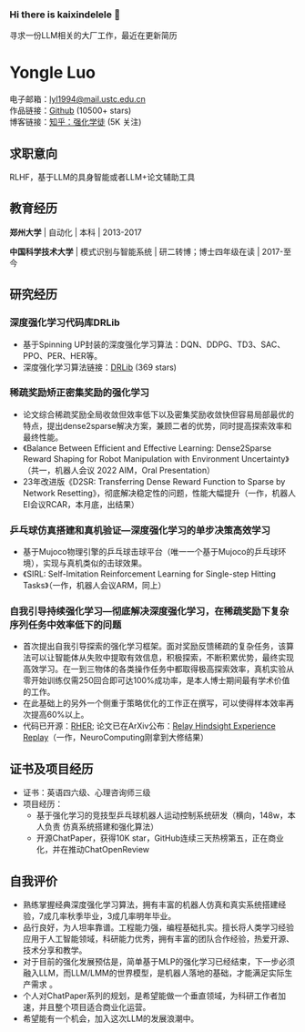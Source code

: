 ### Hi there is kaixindelele 👋
寻求一份LLM相关的大厂工作，最近在更新简历



<!--
**kaixindelele/kaixindelele** is a ✨ _special_ ✨ repository because its `README.md` (this file) appears on your GitHub profile.

Here are some ideas to get you started:

- 🔭 I’m currently working on ...
- 🌱 I’m currently learning ...
- 👯 I’m looking to collaborate on ...
- 🤔 I’m looking for help with ...
- 💬 Ask me about ...
- 📫 How to reach me: ...
- 😄 Pronouns: ...
- ⚡ Fun fact: ...
-->





# Yongle Luo
电子邮箱：lyl1994@mail.ustc.edu.cn  
作品链接：[Github](https://github.com/DRLib) (10500+ stars)  
博客链接：[知乎：强化学徒](https://www.zhihu.com/people/heda-he-28) (5K 关注)  

## 求职意向

RLHF，基于LLM的具身智能或者LLM+论文辅助工具

## 教育经历

**郑州大学** | 自动化 | 本科 | 2013-2017  

**中国科学技术大学** | 模式识别与智能系统 | 研二转博；博士四年级在读 | 2017-至今  

## 研究经历

### 深度强化学习代码库DRLib
- 基于Spinning UP封装的深度强化学习算法：DQN、DDPG、TD3、SAC、PPO、PER、HER等。
- 深度强化学习算法链接：[DRLib](https://github.com/DRLib) (369 stars)

### 稀疏奖励矫正密集奖励的强化学习
- 论文综合稀疏奖励全局收敛但效率低下以及密集奖励收敛快但容易局部最优的特点，提出dense2sparse解决方案，兼顾二者的优势，同时提高探索效率和最终性能。
- 《Balance Between Efficient and Effective Learning: Dense2Sparse Reward Shaping for Robot Manipulation with Environment Uncertainty》（共一，机器人会议 2022 AIM，Oral Presentation）
- 23年改进版《D2SR: Transferring Dense Reward Function to Sparse by Network Resetting》，彻底解决稳定性的问题，性能大幅提升（一作，机器人EI会议RCAR，本月底，出结果）

### 乒乓球仿真搭建和真机验证—深度强化学习的单步决策高效学习
- 基于Mujoco物理引擎的乒乓球击球平台（唯一一个基于Mujoco的乒乓球环境），实现与真机类似的击球效果。
- 《SIRL: Self-Imitation Reinforcement Learning for Single-step Hitting Tasks》（一作，机器人会议ARM，同上）

### 自我引导持续强化学习—彻底解决深度强化学习，在稀疏奖励下复杂序列任务中效率低下的问题
- 首次提出自我引导探索的强化学习框架。面对奖励反馈稀疏的复杂任务，该算法可以让智能体从失败中提取有效信息，积极探索，不断积累优势，最终实现高效学习。在一到三物体的各类操作任务中都取得极高探索效率，真机实验从零开始训练仅需250回合即可达100%成功率，是本人博士期间最有学术价值的工作。
- 在此基础上的另外一个侧重于策略优化的工作正在撰写，可以使得样本效率再次提高60%以上。
- 代码已开源：[RHER](https://github.com/RHER); 论文已在ArXiv公布：[Relay Hindsight Experience Replay](https://arxiv.org/abs/xxxx.xxxx)（一作，NeuroComputing刚拿到大修结果）

## 证书及项目经历
- 证书：英语四六级、心理咨询师三级
- 项目经历：
  - 基于强化学习的竞技型乒乓球机器人运动控制系统研发（横向，148w，本人负责 仿真系统搭建和强化算法）
  - 开源ChatPaper，获得10K star，GitHub连续三天热榜第五，正在商业化，并在推动ChatOpenReview

## 自我评价
- 熟练掌握经典深度强化学习算法，拥有丰富的机器人仿真和真实系统搭建经验，7成几率秋季毕业，3成几率明年毕业。
- 品行良好，为人坦率靠谱。工程能力强，编程基础扎实。擅长将人类学习经验应用于人工智能领域，科研能力优秀，拥有丰富的团队合作经验，热爱开源、技术分享和教学。
- 对于目前的强化发展预估是，简单基于MLP的强化学习已经结束，下一步必须融入LLM，而LLM/LMM的世界模型，是机器人落地的基础，才能满足实际生产需求 。
- 个人对ChatPaper系列的规划，是希望能做一个垂直领域，为科研工作者加速，并且整个项目适合商业化运营。
-	希望能有一个机会，加入这次LLM的发展浪潮中。
